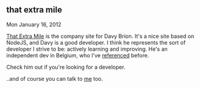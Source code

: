 
that extra mile
---------------

Mon January 16, 2012

[That Extra Mile](http://thatextramile.be/) is the company site for Davy
Brion. It's a nice site based on NodeJS, and Davy is a good developer. I
think he represents the sort of developer I strive to be: actively
learning and improving. He's an independent dev in Belgium, who I've
[referenced](http://csinc.heroku.com/search?query=davy%20brion) before.

Check him out if you're looking for a developer.

..and of course you can talk to [me](/contact) too.
